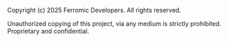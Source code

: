 Copyright (c) 2025 Ferromic Developers. All rights reserved.

Unauthorized copying of this project, via any medium is strictly prohibited.
Proprietary and confidential.
